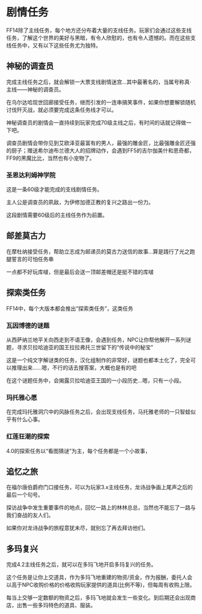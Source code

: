 # 剧情任务

FF14除了主线任务，每个地方还分布着大量的支线任务。玩家们会通过这些支线任务，了解这个世界的美好与黑暗，有令人欣慰的，也有令人遗憾的。而在这些支线任务中，又有以下这些任务尤为独特。

## 神秘的调查员

完成主线任务<Quest type="main" name="超越幻想，究极神兵" />之后，就会解锁一大票支线剧情迷宫…其中最著名的，当属号称真·主线——神秘的调查员。

在乌尔达哈现世回廊接受任务<Quest type="plus" name="神秘的调查员" />，继而引发的一连串搞笑事件，如果你想要解锁随机讨伐歼灭战，就必须要完成这条任务线才可以。

神秘调查员的剧情会一直持续到玩家完成70级主线之后，有时间的话就记得做一下吧。

调查员剧情会带你见到艾欧泽亚最富有的男人，最强的雕金匠，比最强雕金匠还强的厨子；赠送希尔迪布兰德大人的招牌动作，会遇到FF5的吉尔伽美什和恩奇都，FF9的黑魔比比，当然也有小宠物了。

### 圣恩达利姆神学院
这是一条60级才能完成的支线剧情任务。

主人公是调查员的夙敌，为伊修加德正教的复兴之路出一份力。

这段剧情需要60级后的主线任务作为前置。

## 邮差莫古力
在摩杜纳接受<Quest name="神出鬼没的邮递员" />任务，帮助立志成为邮递员的莫古力送信的故事…算是践行了光之跑腿誓言的可怕任务串

一点都不好玩库啵，但是最后会送一顶邮差帽还是挺不错的库啵

## 探索类任务

FF14中，每个大版本都会推出“探索类任务”，这类任务

### 瓦因博德的谜题
从西萨纳兰地平关向西走到不语王像，会遇到任务<quest name="瓦因博德的谜题" />，NPC让你帮他解开一系列谜题，寻求贝拉哈迪亚的国王拉拉弗托三世留下的“传说中的秘宝”

这是一个纯文字解谜类的任务，汉化组制作的非常好，谜题也都本土化了，完全可以推理出来……嗯，不行的话去搜答案，大概也是有的吧

在这个谜题任务中，会揭露贝拉哈迪亚王国的一小段历史…嗯，只有一小段。

### 玛托雅心愿

在完成玛托雅洞穴中的风脉任务之后，会出现支线任务<quest name="第一个愿望" />，马托雅老师的一只智蛙似乎有什么心事。

### 红莲狂潮的探索

4.0的探索任务以“看图猜谜”为主，每个任务都是一个小故事，<quest name="少女眼中的景色" /> <quest name="致心爱之人" /> <quest name="摇响铃铛" />

## 追忆之旅

在福尔唐伯爵府门口接任务<quest name="追忆之旅" />，可以为玩家3.x主线任务，龙诗战争画上尾声之后的最后一个句号。

探访战争中发生重要事件的地点，回忆一路上的林林总总，当然也不能忘了一路与我们奋战的友人们。

如果你对龙诗战争的旅程意犹未尽，就别忘了再去拜访他们。

## 多玛复兴

完成4.2主线任务<quest name="有人欢喜有人忧" type="main"/>之后，就可以在多玛飞地开启多玛复兴的任务<quest name="君臣之义" type="plus" />。

这个任务是让你上交道具，作为多玛飞地重建的物资/资金，作为报酬，委托人会以高于NPC收购价格的价格收购玩家提供的道具(比例不等)，但每周有收购上限。

每当上交够一定数额的物资之后，多玛飞地就会发生一些变化。到后期还会出现商店，出售一些多玛特色的道具、服装。
